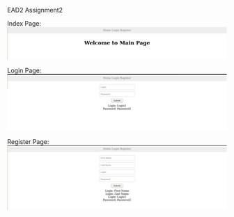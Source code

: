 EAD2 Assignment2

Index Page:
![Main](screenshots/main.png)

Login Page:
![Login](screenshots/login.png)

Register Page:
![Reg](screenshots/reg.png)
